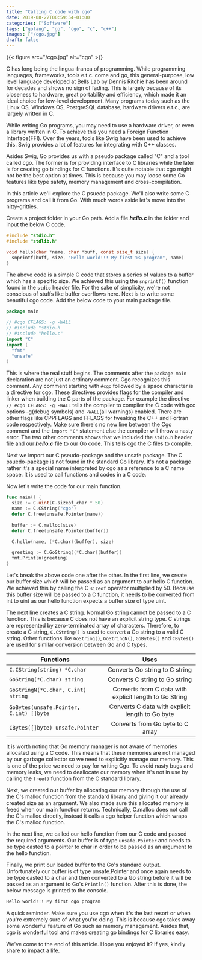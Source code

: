 ```yaml
---
title: "Calling C code with cgo"
date: 2019-08-22T00:59:54+01:00
categories: ["Software"]
tags: ["golang", "go", "cgo", "c", "c++"]
images: ["/cgo.jpg"]
draft: false
---
```


{{< figure src="/cgo.jpg" alt="cgo" >}}

C has long being the lingua-franca of programming. While programming languages, frameworks, tools e.t.c. come and go, this general-purpose, low level language developed at Bells Lab by Dennis Ritchie has been around for decades and shows no sign of fading. This is largely because of its closeness to hardware, great portability and efficiency, which made it an ideal choice for low-level development. Many programs today such as the Linux OS, Windows OS, PostgreSQL database, hardware drivers e.t.c., are largely written in C.

While writing Go programs, you may need to use a hardware driver, or even a library written in C. To achieve this you need a Foreign Function Interface(FFI). Over the years, tools like Swig have been used to achieve this. Swig provides a lot of features for integrating with C++ classes.

Asides Swig, Go provides us with a pseudo package called "C" and a tool called cgo. The former is for providing interface to C libraries while the later is for creating go bindings for C functions. It's quite notable that cgo might not be the best option at times. This is because you may loose some Go features like type safety, memory management and cross-compilation.

In this article we'll explore the C psuedo package. We'll also write some C programs and call it from Go. With much words aside let's move into the nitty-gritties.

Create a project folder in your Go path. Add a file ***hello.c*** in the folder and input the below C code.

```c
#include "stdio.h"
#include "stdlib.h"

void hello(char *name, char *buff, const size_t size) {
  snprintf(buff, size, "Hello world!!! My first %s program", name)
}
```

The above code is a simple C code that stores a series of values to a buffer which has a specific size. We achieved this using the ```snprintf()``` function found in the ```stdio``` header file. For the sake of simplicity, we're not conscious of stuffs like buffer overflows here. Next is to write some beautiful cgo code. Add the below code to your main package file.


```go
package main

// #cgo CFLAGS: -g -WALL
// #include "stdio.h
// #include "hello.c"
import "C"
import (
  "fmt"
  "unsafe"
)
```

This is where the real stuff begins. The comments after the ```package main``` declaration are not just an ordinary comment. Cgo recognizes this comment. Any comment starting with ```#cgo``` followed by a space character is a directive for cgo. These directives provides flags for the compiler and linker when building the C parts of the package. For example the directive ```// #cgo CFLAGS: -g -WALL``` tells the compiler to compiler the C code with gcc options -g(debug symbols) and ```-WALL```(all warnings) enabled. There are other flags like CPPFLAGS and FFLAGS for tweaking the C++ and Fortran code respectively. Make sure there's no new line between the Cgo comment and the ```import "C"``` statement else the compiler will throw a nasty error. The two other comments shows that we included the ```stdio.h``` header file and our ***hello.c*** file to our Go code. This tells cgo the C files to compile.

Next we import our C pseudo-package and the unsafe package. The C psuedo-package is not found in the standard Go library. It's not a package rather it's a special name interpreted by cgo as a reference to a C name space. It is used to call functions and codes in a C code.

Now let's write the code for our main function.

```go
func main() {
  size := C.uint(C.sizeof_char * 50)
  name := C.CString("cgo")
  defer C.free(unsafe.Pointer(name))

  buffer := C.malloc(size)
  defer C.free(unsafe.Pointer(buffer))

  C.hello(name, (*C.char)(buffer), size)

  greeting := C.GoString((*C.char)(buffer))
  fmt.Println(greeting)
}
```

Let's break the above code one after the other. In the first line, we create our buffer size which will be passed as an argument to our hello C function. We achieved this by calling the C ```sizeof``` operator multiplied by 50. Because this buffer size will be passed to a C function, it needs to be converted from int to uint as our hello function expects a buffer size of type uint.

The next line creates a C string. Normal Go string cannot be passed to a C function. This is because C does not have an explicit string type. C strings are represented by zero-terminated array of characters. Therefore, to create a C string, ```C.CString()``` is used to convert a Go string to a valid C string. Other functions like ```GoString()```, ```GoStringN()```, ```GoBytes()``` and ```CBytes()``` are used for similar conversion between Go and C types.

| Functions                                   | Uses                                 |
| --------------------------------------------|:-----------------------------------: |
| ```C.CString(string) *C.char```             | Converts Go string to C string       |
| ```GoString(*C.char) string```              | Converts C string to Go string       |
| ```GoStringN(*C.char, C.int) string```      | Converts from C data with explicit length to Go String       |
| ```GoBytes(unsafe.Pointer, C.int) []byte``` | Converts C data with explicit length to Go byte       |
| ```CBytes([]byte) unsafe.Pointer```         | Converts from Go byte to C array     |


It is worth noting that Go memory manager is not aware of memories allocated using a C code. This means that these memories are not managed by our garbage collector so we need to explicitly manage our memory. This is one of the price we need to pay for writing Cgo. To avoid nasty bugs and memory leaks, we need to deallocate our memory when it's not in use by calling the ```free()``` function from the C standard library.

Next, we created our buffer by allocating our memory through the use of the C's malloc function from the standard library and giving it our already created size as an argument. We also made sure this allocated memory is freed when our main function returns. Technically, C.malloc does not call the C's malloc directly, instead it calls a cgo helper function which wraps the C's malloc function.

In the next line, we called our hello function from our C code and passed the required arguments. Our buffer is of type ```unsafe.Pointer``` and needs to be type casted to a pointer to char in order to be passed as an argument to the hello function.

Finally, we print our loaded buffer to the Go's standard output. Unfortunately our buffer is of type unsafe.Pointer and once again needs to be type casted to a char and then converted to a Go string before it will be passed as an argument to Go's ```Println()``` function. After this is done, the below message is printed to the console.

```sh
Hello world!!! My first cgo program
```

A quick reminder. Make sure you use cgo when it's the last resort or when you're extremely sure of what you're doing. This is because cgo takes away some wonderful feature of Go such as memory management. Asides that, cgo is wonderful tool and makes creating go bindings for C libraries easy.

We've come to the end of this article. Hope you enjoyed it? If yes, kindly share to impact a life.
